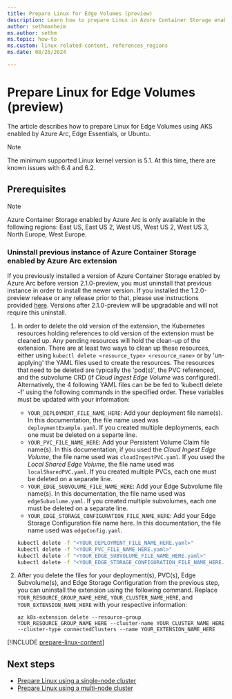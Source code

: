 ```yaml
---
title: Prepare Linux for Edge Volumes (preview)
description: Learn how to prepare Linux in Azure Container Storage enabled by Azure Arc Edge Volumes using AKS enabled by Azure Arc, Edge Essentials, or Ubuntu.
author: sethmanheim
ms.author: sethm
ms.topic: how-to
ms.custom: linux-related-content, references_regions
ms.date: 08/26/2024

---
```


# Prepare Linux for Edge Volumes (preview)

The article describes how to prepare Linux for Edge Volumes using AKS enabled by Azure Arc, Edge Essentials, or Ubuntu.

> [!NOTE]
> The minimum supported Linux kernel version is 5.1. At this time, there are known issues with 6.4 and 6.2.

## Prerequisites

> [!NOTE]
> Azure Container Storage enabled by Azure Arc is only available in the following regions: East US, East US 2, West US, West US 2, West US 3, North Europe, West Europe.

### Uninstall previous instance of Azure Container Storage enabled by Azure Arc extension

If you previously installed a version of Azure Container Storage enabled by Azure Arc before version 2.1.0-preview, you must uninstall that previous instance in order to install the newer version. If you installed the 1.2.0-preview release or any release prior to that, please use instructions provided [here](release-notes.md#if-i-installed-a-the-120-preview-or-any-preview-prior-to-that-how-do-i-uninstall-the-extension). Versions after 2.1.0-preview will be upgradable and will not require this uninstall. 

1. In order to delete the old version of the extension, the Kubernetes resources holding references to old version of the extension must be cleaned up. Any pending resources will hold the clean-up of the extension. There are at least two ways to clean up these resources, either using `kubectl delete <resource_type> <resource_name>` or by 'un-applying' the YAML files used to create the resources. The resources that need to be deleted are typically the 'pod(s)', the PVC referenced, and the subvolume CRD (if *Cloud Ingest Edge Volume* was configured). Alternatively, the 4 following YAML files can be be fed to 'kubectl delete -f' using the following commands in the specified order. These variables must be updated with your information:

   - `YOUR_DEPLOYMENT_FILE_NAME_HERE`: Add your deployment file name(s). In this documentation, the file name used was `deploymentExample.yaml`. If you created multiple deployments, each one must be deleted on a separte line. 
   - `YOUR_PVC_FILE_NAME_HERE`: Add your Persistent Volume Claim file name(s). In this documentation, if you used the *Cloud Ingest Edge Volume*, the file name used was `cloudIngestPVC.yaml`. If you used the *Local Shared Edge Volume*, the file name used was `localSharedPVC.yaml`. If you created multiple PVCs, each one must be deleted on a separate line. 
   - `YOUR_EDGE_SUBVOLUME_FILE_NAME_HERE`: Add your Edge Subvolume file name(s). In this documentation, the file name used was `edgeSubvolume.yaml`. If you created multiple subvolumes, each one must be deleted on a separate line. 
   - `YOUR_EDGE_STORAGE_CONFIGURATION_FILE_NAME_HERE`: Add your Edge Storage Configuration file name here. In this documentation, the file name used was `edgeConfig.yaml`.

   ```bash
   kubectl delete -f "<YOUR_DEPLOYMENT_FILE_NAME_HERE.yaml>"
   kubectl delete -f "<YOUR_PVC_FILE_NAME_HERE.yaml>"   
   kubectl delete -f "<YOUR_EDGE_SUBVOLUME_FILE_NAME_HERE.yaml>"
   kubectl delete -f "<YOUR_EDGE_STORAGE_CONFIGURATION_FILE_NAME_HERE.yaml>"
   ```

1. After you delete the files for your deployment(s), PVC(s), Edge Subvolume(s), and Edge Storage Configuration from the previous step, you can uninstall the extension using the following command. Replace `YOUR_RESOURCE_GROUP_NAME_HERE`, `YOUR_CLUSTER_NAME_HERE`, and `YOUR_EXTENSION_NAME_HERE` with your respective information:

   ```azurecli
   az k8s-extension delete --resource-group YOUR_RESOURCE_GROUP_NAME_HERE --cluster-name YOUR_CLUSTER_NAME_HERE --cluster-type connectedClusters --name YOUR_EXTENSION_NAME_HERE
   ```

[!INCLUDE [prepare-linux-content](includes/prepare-linux-content.md)]

## Next steps

- [Prepare Linux using a single-node cluster](single-node-cluster-edge-volumes.md)
- [Prepare Linux using a multi-node cluster](multi-node-cluster-edge-volumes.md)
